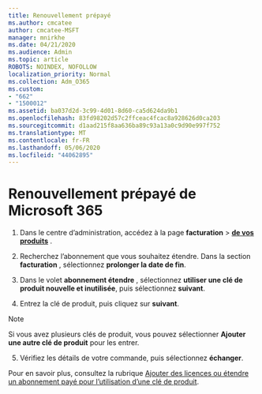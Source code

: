 ```yaml
---
title: Renouvellement prépayé
ms.author: cmcatee
author: cmcatee-MSFT
manager: mnirkhe
ms.date: 04/21/2020
ms.audience: Admin
ms.topic: article
ROBOTS: NOINDEX, NOFOLLOW
localization_priority: Normal
ms.collection: Adm_O365
ms.custom:
- "662"
- "1500012"
ms.assetid: ba037d2d-3c99-4d01-8d60-ca5d624da9b1
ms.openlocfilehash: 83fd98202d57c2ffceac4fcac8a928626d0ca203
ms.sourcegitcommit: d1aad215f8aa636ba89c93a13a0c9d90e997f752
ms.translationtype: MT
ms.contentlocale: fr-FR
ms.lasthandoff: 05/06/2020
ms.locfileid: "44062895"
---
```

# <a name="prepaid-microsoft-365-renewal"></a>Renouvellement prépayé de Microsoft 365

1. Dans le centre d’administration, accédez à la page **facturation** \> **[de vos produits](https://go.microsoft.com/fwlink/p/?linkid=842054)** .

2. Recherchez l’abonnement que vous souhaitez étendre. Dans la section **facturation** , sélectionnez **prolonger la date de fin**.

3. Dans le volet **abonnement étendre** , sélectionnez **utiliser une clé de produit nouvelle et inutilisée**, puis sélectionnez **suivant**.

4. Entrez la clé de produit, puis cliquez sur **suivant**.

> [!NOTE]
> Si vous avez plusieurs clés de produit, vous pouvez sélectionner **Ajouter une autre clé de produit** pour les entrer.

5. Vérifiez les détails de votre commande, puis sélectionnez **échanger**.

Pour en savoir plus, consultez la rubrique [Ajouter des licences ou étendre un abonnement payé pour l’utilisation d’une clé de produit](https://docs.microsoft.com/office365/admin/misc/add-licenses-using-product-key).
